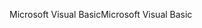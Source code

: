 <span data-ttu-id="d2309-101">Microsoft Visual Basic</span><span class="sxs-lookup"><span data-stu-id="d2309-101">Microsoft Visual Basic</span></span>